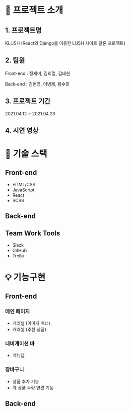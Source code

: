 # 🚀 프로젝트 소개

## 1. 프로젝트명
KLUSH (React와 Django를 이용한 LUSH 사이트 클론 프로젝트)

## 2. 팀원

Front-end
: 정새미, 김희열, 김태현

Back-end
: 김현영, 이병재, 황수민

## 3. 프로젝트 기간
2021.04.12 ~ 2021.04.23

## 4. 시연 영상

# 🎯 기술 스택

## Front-end
* HTML/CSS
* JavaScript
* React
* SCSS

## Back-end


## Team Work Tools
* Slack
* GitHub
* Trello

# 💡 기능구현

## Front-end

### 메인 페이지
* 캐러셀 (이미지 배너)
* 캐러셀 (추천 상품)

### 네비게이션 바
* 메뉴탭

### 장바구니
* 상품 추가 기능
* 각 상품 수량 변경 기능

## Back-end
